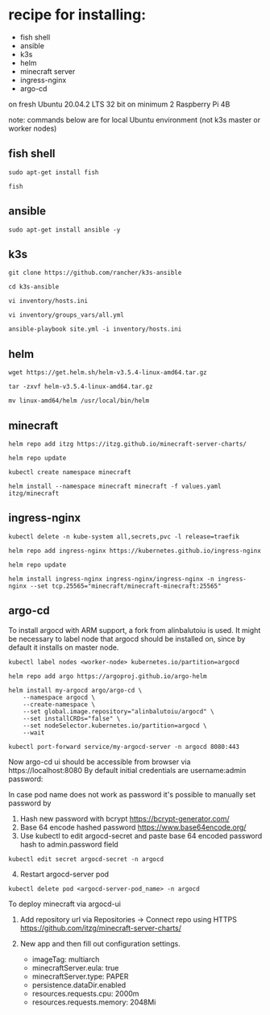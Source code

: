 # recipe for installing:
- fish shell 
- ansible
- k3s
- helm
- minecraft server
- ingress-nginx
- argo-cd

on fresh Ubuntu 20.04.2 LTS 32 bit 
on minimum 2 Raspberry Pi 4B

note: commands below are for local Ubuntu environment (not k3s master or worker nodes)

## fish shell
```
sudo apt-get install fish

fish
```

## ansible

```
sudo apt-get install ansible -y
```

## k3s

```
git clone https://github.com/rancher/k3s-ansible

cd k3s-ansible

vi inventory/hosts.ini

vi inventory/groups_vars/all.yml

ansible-playbook site.yml -i inventory/hosts.ini 
```

## helm

```
wget https://get.helm.sh/helm-v3.5.4-linux-amd64.tar.gz

tar -zxvf helm-v3.5.4-linux-amd64.tar.gz

mv linux-amd64/helm /usr/local/bin/helm
```

## minecraft

```
helm repo add itzg https://itzg.github.io/minecraft-server-charts/

helm repo update

kubectl create namespace minecraft

helm install --namespace minecraft minecraft -f values.yaml itzg/minecraft

```

## ingress-nginx

```
kubectl delete -n kube-system all,secrets,pvc -l release=traefik

helm repo add ingress-nginx https://kubernetes.github.io/ingress-nginx

helm repo update

helm install ingress-nginx ingress-nginx/ingress-nginx -n ingress-nginx --set tcp.25565="minecraft/minecraft-minecraft:25565"
```

## argo-cd
To install argocd with ARM support, a fork from alinbalutoiu is used.
It might be necessary to label node that argocd should be installed on,
since by default it installs on master node.

```
kubectl label nodes <worker-node> kubernetes.io/partition=argocd

helm repo add argo https://argoproj.github.io/argo-helm

helm install my-argocd argo/argo-cd \
    --namespace argocd \
    --create-namespace \
    --set global.image.repository="alinbalutoiu/argocd" \
    --set installCRDs="false" \
    --set nodeSelector.kubernetes.io/partition=argocd \
    --wait

kubectl port-forward service/my-argocd-server -n argocd 8080:443
```
Now argo-cd ui should be accessible from browser via https://localhost:8080
By default initial credentials are username:admin password:<name of argocd-server pod>

In case pod name does not work as password it's possible to manually set password by
1. Hash new password with bcrypt https://bcrypt-generator.com/
2. Base 64 encode hashed password https://www.base64encode.org/
3. Use kubectl to edit argocd-secret and paste base 64 encoded password hash to 
   admin.password field
```
kubectl edit secret argocd-secret -n argocd
```
4. Restart argocd-server pod
```
kubectl delete pod <argocd-server-pod_name> -n argocd
```

To deploy minecraft via argocd-ui
1. Add repository url via Repositories -> Connect repo using HTTPS
   https://github.com/itzg/minecraft-server-charts/

2. New app and then fill out configuration settings. 
   - imageTag: multiarch
   - minecraftServer.eula: true
   - minecraftServer.type: PAPER
   - persistence.dataDir.enabled
   - resources.requests.cpu: 2000m
   - resources.requests.memory: 2048Mi

